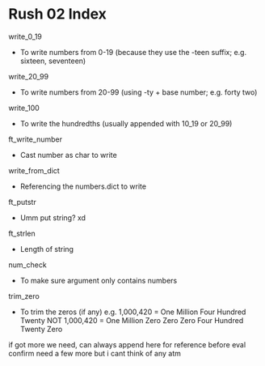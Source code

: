# Rush 02 Index

write_0_19
- To write numbers from 0-19 (because they use the -teen suffix; e.g. sixteen, seventeen)

write_20_99
- To write numbers from 20-99 (using -ty + base number; e.g. forty two)
		
write_100
- To write the hundredths (usually appended with 10_19 or 20_99)
		
ft_write_number
- Cast number as char to write
		
write_from_dict
- Referencing the numbers.dict to write
		
ft_putstr
- Umm put string? xd
		
ft_strlen
- Length of string
		
num_check
- To make sure argument only contains numbers
		
trim_zero
- To trim the zeros (if any)
	e.g. 1,000,420 = One Million Four Hundred Twenty
	NOT  1,000,420 = One Million Zero Zero Zero Four Hundred Twenty Zero

if got more we need, can always append here for reference before eval
confirm need a few more but i cant think of any atm
